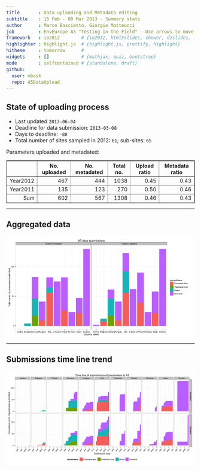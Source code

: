 ```yaml
---
title       : Data uploading and Metadata editing
subtitle    : 15 Feb - 08 Mar 2013 - Summary stats
author      : Marco Bascietto, Giorgio Matteucci
job         : EnvEurope A5 "Testing in the Field" - Use arrows to move between slides
framework   : io2012        # {io2012, html5slides, shower, dzslides, ...}
highlighter : highlight.js  # {highlight.js, prettify, highlight}
hitheme     : tomorrow      # 
widgets     : []            # {mathjax, quiz, bootstrap}
mode        : selfcontained # {standalone, draft}
github:
  user: mbask
  repo: A5DataUpload
---
```













## State of uploading process

* Last updated ``2013-06-04``
* Deadline for data submission: `2013-03-08`
* Days to deadline: ``-88``
* Total number of sites sampled in 2012: ``61``; sub-sites: ``65``

Parameters uploaded and metadated:
<!-- html table generated in R 3.0.1 by xtable 1.7-1 package -->
<!-- Tue Jun  4 09:14:41 2013 -->
<TABLE border=1>
<TR> <TH>  </TH> <TH> No. uploaded </TH> <TH> No. metadated </TH> <TH> Total no. </TH> <TH> Upload ratio </TH> <TH> Metadata ratio </TH>  </TR>
  <TR> <TD align="right"> Year2012 </TD> <TD align="right"> 467 </TD> <TD align="right"> 444 </TD> <TD align="right"> 1038 </TD> <TD align="right"> 0.45 </TD> <TD align="right"> 0.43 </TD> </TR>
  <TR> <TD align="right"> Year2011 </TD> <TD align="right"> 135 </TD> <TD align="right"> 123 </TD> <TD align="right"> 270 </TD> <TD align="right"> 0.50 </TD> <TD align="right"> 0.46 </TD> </TR>
  <TR> <TD align="right"> Sum </TD> <TD align="right"> 602 </TD> <TD align="right"> 567 </TD> <TD align="right"> 1308 </TD> <TD align="right"> 0.46 </TD> <TD align="right"> 0.43 </TD> </TR>
   </TABLE>





---

## Aggregated data

![plot of chunk aggrDataByDomain](figure/A5DAMU-1aggrDataByDomain.png) 


---

## Submissions time line trend
 

![plot of chunk timeLineChart](figure/A5DAMU-1timeLineChart.png) 







